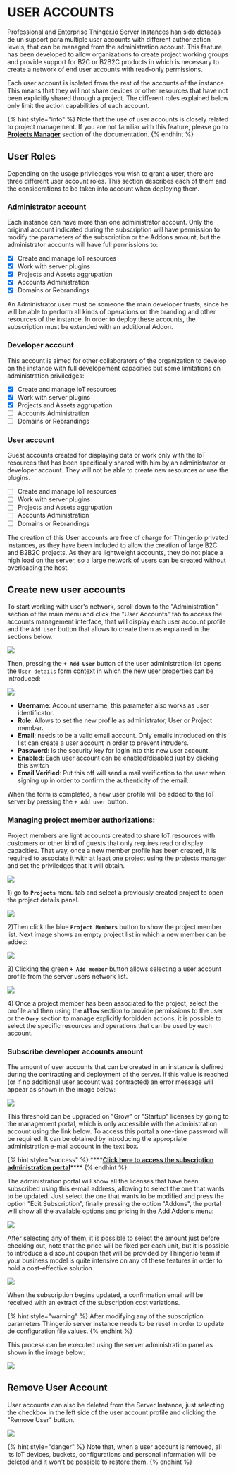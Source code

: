 # USER ACCOUNTS

Professional and Enterprise Thinger.io Server Instances han sido dotadas de un support para multiple user accounts with different authorization levels, that can be managed from the administration account. This feature has been developed to allow organizations to create project working groups and provide support for B2C or B2B2C products in which is necessary to create a network of end user accounts with read-only permissions.

Each user account is isolated from the rest of the accounts of the instance. This means that they will not share devices or other resources that have not been explicitly shared through a project. The different roles explained below only limit the action capabilities of each account.

{% hint style="info" %}
Note that the use of user accounts is closely related to project management. If you are not familiar with this feature, please go to [**Projects Manager**](projects.md) section of the documentation. 
{% endhint %}

## User Roles

Depending on the usage priviledges you wish to grant a user, there are three different user account roles. This section describes each of them and the considerations to be taken into account when deploying them.

### Administrator account

Each instance can have more than one administrator account. Only the original account indicated during the subscription will have permission to modify the parameters of the subscription or the Addons amount, but the administrator accounts will have full permissions to:

* [x] Create and manage IoT resources
* [x] Work with server plugins
* [x] Projects and Assets aggrupation
* [x] Accounts Administration
* [x] Domains or Rebrandings

An Administrator user must be someone the main developer trusts, since he will be able to perform all kinds of operations on the branding and other resources of the instance. In order to deploy these accounts, the subscription must be extended with an additional Addon.

### **Developer account**

This account is aimed for other collaborators of the organization to develop on the instance with full developement capacities but some limitations on administration priviledges:

* [x] Create and manage IoT resources
* [x] Work with server plugins
* [x] Projects and Assets aggrupation
* [ ] Accounts Administration
* [ ] Domains or Rebrandings

### **User account**

Guest accounts created for displaying data or work only with the IoT resources that has been specifically shared with him  by an administrator or developer account. They will not be able to create new resources or use the plugins. 

* [ ] Create and manage IoT resources
* [ ] Work with server plugins
* [ ] Projects and Assets aggrupation
* [ ] Accounts Administration
* [ ] Domains or Rebrandings

The creation of this User accounts are free of charge for Thinger.io privated instances, as they have been included to allow the creation of large B2C and B2B2C projects. As they are lightweight accounts, they do not place a high load on the server, so a large network of users can be created without overloading the host.

## Create new user accounts

To start working with user's network, scroll down to the "Administration" section of the main menu and click the "User Accounts" tab to access the accounts management interface, that will display each user account profile and the `Add User` button that allows to create them as explained in the sections below.

![](.gitbook/assets/image%20%28369%29.png)

Then, pressing the **`+ Add User`** button of the user administration list opens the `User details` form context in which the new user properties can be introduced:

![](.gitbook/assets/image%20%28371%29.png)

* **Username**: Account username, this parameter also works as user identificator. 
* **Role**: Allows to set the new profile as administrator, User or Project member.
* **Email**: needs to be a valid email account. Only emails introduced on this list can create a user account in order to prevent intruders.
* **Password**: Is the security key for login into this new user account.
* **Enabled**: Each user account can be enabled/disabled just by clicking this switch
* **Email Verified**: Put this off will send a mail verification to the user when signing up in order to confirm the authenticity of the email.

When the form is completed, a new user profile will be added to the IoT server by pressing the `+ Add user` button.

### Managing project member authorizations: 

Project members are light accounts created to share IoT resources with customers or other kind of  guests that only requires read or display capacities. That way, once a new member profile has been created, it is required to associate it with at least one project using the projects manager and set the priviledges that it will obtain. 

![](.gitbook/assets/image%20%28367%29.png)

1\) go to **`Projects`** menu tab and select a previously created project to open the project details panel. 

![](.gitbook/assets/image%20%28370%29.png)

2\)Then click the  blue  **`Project Members`**   button to show the project member list. Next image shows an empty project list in which a new member can be added: 

![](.gitbook/assets/image%20%28366%29.png)

3\) Clicking the green **`+ Add member`** button allows selecting a user account profile from the server users network list. 

![](.gitbook/assets/image%20%28368%29.png)

4\) Once a project member has been associated to the project, select the profile and then using the **`Allow`** section to provide permissions to the user or the **`Deny`** section to manage explicitly forbidden actions, it is possible to select the specific resources and operations that can be used by each account. 

### Subscribe developer accounts amount

The amount of user accounts that can be created in an instance is defined during the contracting and deployment of the server. If this value is reached \(or if no additional user account was contracted\) an error message will appear as shown in the image below:

![](.gitbook/assets/image%20%2854%29.png)

This threshold can be upgraded on "Grow" or "Startup" licenses by going to the management portal, which is only accessible with the administration account using the link below. To access this portal a one-time password will be required. It can be obtained by introducing the appropriate administration e-mail account in the text box.

{% hint style="success" %}
\*\*\*\*[**Click here to access the subscription administration portal**](https://thinger.chargebeeportal.com/)\*\*\*\*
{% endhint %}

The administration portal will show all the licenses that have been subscribed using this e-mail address, allowing to select the one that wants to be updated. Just select the one that wants to be modified and press the option "Edit Subscription", finally pressing the option "Addons", the portal will show all the available options and pricing in the Add Addons menu:

![](.gitbook/assets/image%20%28272%29.png)

After selecting any of them, it is possible to select the amount just before checking out, note that the price  will be fixed per each unit, but it is possible to introduce a discount coupon that will be provided by Thinger.io team if your business model is quite intensive on any of these features in order to hold a cost-effective solution 

![](.gitbook/assets/image%20%28302%29.png)

When the subscription begins updated, a confirmation email will be received with an extract of the subscription cost variations.  

{% hint style="warning" %}
After modifying any of the subscription parameters Thinger.io server instance needs to be reset in order to update de configuration file values. 
{% endhint %}

This process can be executed using the server administration panel as shown in the image below: 

![](.gitbook/assets/image%20%28313%29.png)

## Remove User Account

User accounts can also be deleted from the Server Instance, just selecting the checkbox in the left side of the user account profile and clicking the "Remove User" button. 

![](.gitbook/assets/image%20%28111%29.png)

{% hint style="danger" %}
Note that, when a user account is removed, all its IoT devices, buckets, configurations and personal information will be deleted and it won't be possible to restore them.
{% endhint %}

